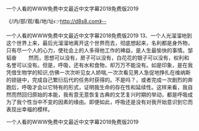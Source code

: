 一个人看的WWW免费中文最近中文字幕2018免费版2019

《/内/部/观/看/地/址👉http://d8s8.com》--

一个人看的WWW免费中文最近中文字幕2018免费版2019	13、一个人光溜溜地到这个世界上来，最后光溜溜地离开这个世界而去，彻底想起来，名利都是身外物，只有尽一个人的心力，使社会上的人多得他工作的裨益，是人生最愉快的事情。邹韬奋
　　然而，思想可以没有，房子可以没有，白花花的银子可以没有，权利和名誉可以没有。但是，呼吸，还有水和食物，却万万不能没有。如是印象，是在我凭借生物学的知识,仿佛一次次听见女人娇喘,一次次看见男人急促地挣扎在维纳斯的锁链中，完成自己繁衍后代的任务时获得的。不是吗？，或者完成一次剧烈的奔跑后，呼吸才会以它特有的形式，证明我生命的存在性和延续性。这样来看，我自然而然回归原始的本能，我有意无意恢复古典的文艺复兴时期的举动，都是呼吸成为了我个性当中不变的因素的缘由。即便如此，呼吸还是没有对我开始意识到它而表现出幸福的模样。





一个人看的WWW免费中文最近中文字幕2018免费版2019

